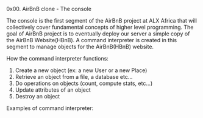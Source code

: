 0x00. AirBnB clone - The console

The console is the first segment of the AirBnB project at ALX Africa that will collectively cover fundamental concepts of higher level programming. The goal of AirBnB project is to eventually deploy our server a simple copy of the AirBnB Website(HBnB). A command interpreter is created in this segment to manage objects for the AirBnB(HBnB) website.

How the command interpreter functions:
1. Create a new object (ex: a new User or a new Place)
2. Retrieve an object from a file, a database etc...
3. Do operations on objects (count, compute stats, etc...)
4. Update attributes of an object
5. Destroy an object

Examples of command interpreter:

